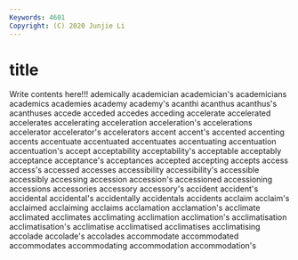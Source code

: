 ```yaml
---
Keywords: 4601
Copyright: (C) 2020 Junjie Li
---
```


# title

Write contents here!!!
ademically 
academician 
academician's 
academicians 
academics 
academies 
academy 
academy's 
acanthi
acanthus 
acanthus's 
acanthuses 
accede 
acceded 
accedes 
acceding 
accelerate 
accelerated 
accelerates
accelerating 
acceleration 
acceleration's 
accelerations 
accelerator 
accelerator's 
accelerators 
accent 
accent's 
accented
accenting 
accents 
accentuate 
accentuated 
accentuates 
accentuating 
accentuation 
accentuation's 
accept 
acceptability
acceptability's 
acceptable 
acceptably 
acceptance 
acceptance's 
acceptances 
accepted 
accepting 
accepts 
access
access's 
accessed 
accesses 
accessibility 
accessibility's 
accessible 
accessibly 
accessing 
accession 
accession's
accessioned 
accessioning 
accessions 
accessories 
accessory 
accessory's 
accident 
accident's 
accidental 
accidental's
accidentally 
accidentals 
accidents 
acclaim 
acclaim's 
acclaimed 
acclaiming 
acclaims 
acclamation 
acclamation's
acclimate 
acclimated 
acclimates 
acclimating 
acclimation 
acclimation's 
acclimatisation 
acclimatisation's 
acclimatise 
acclimatised
acclimatises 
acclimatising 
accolade 
accolade's 
accolades 
accommodate 
accommodated 
accommodates 
accommodating 
accommodation
accommodation's 

